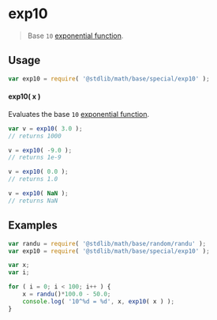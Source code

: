 exp10
===

> Base `10` [exponential function][exponential-function].


<!-- <usage> -->

## Usage

``` javascript
var exp10 = require( '@stdlib/math/base/special/exp10' );
```

#### exp10( x )

Evaluates the base `10` [exponential function][exponential-function].

``` javascript
var v = exp10( 3.0 );
// returns 1000

v = exp10( -9.0 );
// returns 1e-9

v = exp10( 0.0 );
// returns 1.0

v = exp10( NaN );
// returns NaN
```

<!-- </usage> -->


<!-- <examples> -->

## Examples

``` javascript
var randu = require( '@stdlib/math/base/random/randu' );
var exp10 = require( '@stdlib/math/base/special/exp10' );

var x;
var i;

for ( i = 0; i < 100; i++ ) {
    x = randu()*100.0 - 50.0;
    console.log( '10^%d = %d', x, exp10( x ) );
}
```

<!-- </examples> -->


<!-- <links> -->

[exponential-function]: https://en.wikipedia.org/wiki/Exponential_function

<!-- </links> -->

